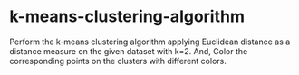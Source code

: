 # k-means-clustering-algorithm
Perform the k-means clustering algorithm applying Euclidean distance as a distance measure on the given dataset with k=2. And, Color the corresponding points on the clusters with different colors.
